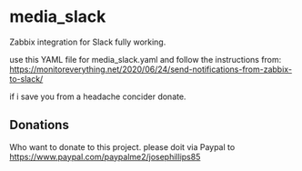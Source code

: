 # media_slack
Zabbix integration for Slack fully working.


use this YAML file for media_slack.yaml and follow the instructions from:
https://monitoreverything.net/2020/06/24/send-notifications-from-zabbix-to-slack/


if i save you from a headache concider donate.

## Donations

Who want to donate to this project. please doit via Paypal to
https://www.paypal.com/paypalme2/josephillips85
